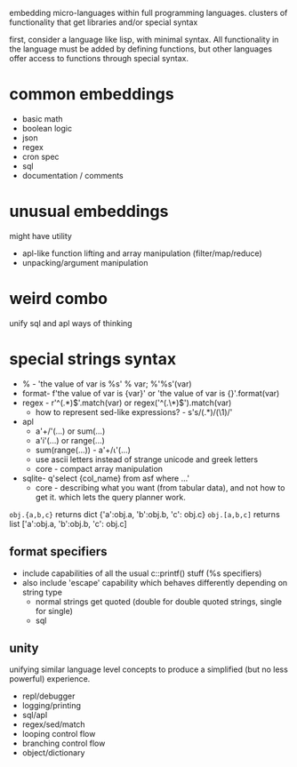 embedding micro-languages within full  programming languages.
clusters of functionality that get libraries and/or special syntax

first, consider a language like lisp, with minimal syntax. All functionality in the language must be added by defining
functions, but other languages offer access to functions through special syntax.

# common embeddings
* basic math
* boolean logic
* json
* regex
* cron spec
* sql
* documentation / comments

# unusual embeddings
might have utility
* apl-like function lifting and array manipulation (filter/map/reduce)
* unpacking/argument manipulation

# weird combo
unify sql and apl ways of thinking


# special strings syntax
* %     - 'the value of var is %s' % var; %'%s'(var)
* format- f'the value of var is {var}' or 'the value of var is {}'.format(var)
* regex - r'^(.\*)$'.match(var) or regex('^(.\*)$').match(var)
    * how to represent sed-like expressions? - s's/\(.\*\)/(\1)/'
* apl
    * a'+/'(...) or sum(...)
    * a'i'(...) or range(...)
    * sum(range(...)) - a'+/⍳'(...)
    - use ascii letters instead of strange unicode and greek letters
    - core - compact array manipulation
* sqlite- q'select {col_name} from asf where ...'
    - core - describing what you want (from tabular data), and not how to get it. which lets the query planner work.

`obj.{a,b,c}` returns dict {'a':obj.a, 'b':obj.b, 'c': obj.c}
`obj.[a,b,c]` returns list ['a':obj.a, 'b':obj.b, 'c': obj.c]

    
## format specifiers
* include capabilities of all the usual c::printf() stuff (%s specifiers)
* also include 'escape' capability which behaves differently depending on string type
    * normal strings get quoted (double for double quoted strings, single for single)
    * sql
## unity
unifying similar language level concepts to produce a simplified (but no less powerful) experience.

* repl/debugger
* logging/printing
* sql/apl
* regex/sed/match
* looping control flow
* branching control flow
* object/dictionary

